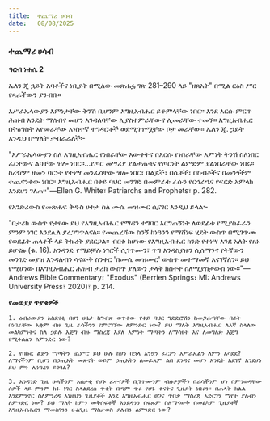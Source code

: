 ```yaml
---
title:  ተጨማሪ ሀሳብ
date:   08/08/2025
---
```


### ተጨማሪ ሀሳብ

**ዓርብ ነሐሴ 2**

ኤለን ጂ ኋይት አባቶችና ነቢያት በሚለው መጽሐፏ ገጽ 281–290 ላይ "ዘጸአት" በሚል ርዕስ ሥር የጻፈችውን ያንብቡ።

እሥራኤላውያን እምነታቸው ትንሽ ቢሆንም እግዚአብሔር ይቆምላቸው ነበር። እንደ እርሱ ምርጥ ሕዝብ እንዴት ማሰብና መሆን እንዳለባቸው ሊያስተምራቸውና ሊመራቸው ተመኘ። እግዚአብሔር በትዕግስት እየመራቸው አነስተኛ ተግዳሮቶች ወደሚገጥሟቸው ቦታ መራቸው። ኤለን ጂ. ኋይት እንዲህ በማለት ታብራራለች፡-

"እሥራኤላውያን ስለ እግዚአብሔር የነበራቸው እውቀትና በእርሱ የነበራቸው እምነት ትንሽ ስለነበር ፈርተውና ልባቸው ዝሎ ነበር።…የጦር መሣሪያ ያልታጠቁና የጦርነት ልምድም ያልነበራቸው ነበሩ። ከረዥም ዘመን ባርነት የተነሣ መንፈሳቸው ዝሎ ነበር፣ በልጆች፣ በሴቶች፣ በከብቶችና በመንጎችም ተጨናንቀው ነበር። እግዚአብሔር በቀይ ባህር መንገድ በመምራቱ ራሱን የርኅራኄና የፍርድ አምላክ እንደሆነ ገለጠ።"—Ellen G. White፣ Patriarchs and Prophets፣ p. 282.

የአንድሪውስ የመጽሐፍ ቅዱስ ሀተታ ስለ ሙሴ መዝሙር ሲናገር እንዲህ ይላል፡-

"በታሪክ ውስጥ የታየው ይህ የእግዚአብሔር የማዳን ተግባር እርግጠኝነት ለወደፊቱ የሚያስፈራን ምንም ነገር እንደሌለ ያረጋግጥልናል። የመጨረሻው ስንኝ ከነዓንን የማሸነፍ ሂደት ውስጥ በሚገጥሙ የወደፊት ጠላቶች ላይ ትኩረት ያደርጋል። ብርቱ ከሆነው የእግዚአብሔር ክንድ የተነሣ እንደ አለት የጸኑ ይሆናሉ (ቁ. 16). አንዳንድ የማይቻሉ ነገሮች ሲገጥሙን፣ ጥግ እንዳስያዙን ሲሰማንና የትኛውን መንገድ መያዝ እንዳለብን ሳናውቅ ስንቀር 'በሙሴ መዝሙር' ውስጥ መተማመኛ እናገኛለን። ይህ የሚሆነው በእግዚአብሔር ሕዝብ ታሪክ ውስጥ ያለውን ታላቅ ክስተት ስለሚያስታውስ ነው።"—Andrews Bible Commentary፣ "Exodus" (Berrien Springs፣ MI: Andrews University Press፣ 2020)፣ p. 214.

**የመወያያ ጥያቄዎች**

`1. ዕብራውያን አስደናቂ በሆነ ሁኔታ ከግብጽ ወጥተው የቀይ ባህር ግድድሮሽን ከመጋፈጣቸው በፊት በነበራቸው አቋም ብዙ ጊዜ ራሳችንን የምናገኘው ለምንድር ነው? ይህ ማለት እግዚአብሔር ለእኛ ስላለው መልካምነትና ስለ ኃይሉ እጅግ ብዙ ማስረጃ እያለ እምነት ማጣትን ለማሳየት እና ለመግለጽ እጅግ የሚቀልለን ለምንድር ነው?`

`2. የበኩር ልጅን ማጣትን ጨምሮ ይህ ሁሉ ከሆነ በኋላ እንኳን ፈርዖን እሥራኤልን ለምን አሳደደ? ለማናችንም ቢሆን በኃጢአት መጽናት ወይም ኃጢአትን ለመፈጸም ልበ ደንዳና መሆን እንዴት አደገኛ እንደሆነ ይህ ምን ሊነግረን ይገባል?`

`3. አንዳንድ ጊዜ ሁላችንም አሰቃቂ የሆኑ ፈተናዎች ቢገጥሙንም ብዙዎቻችን በራሳችንም ሆነ በምንወዳቸው ሰዎች ላይ ምንም ክፉ ነገር ስላልደረሰ ጥቂት በጣም ጥሩ የሆኑ ቀናትና ጊዜያት ነበሩን። በጠላት ክልል እንደምንኖር ስለምንረዳ እነዚህን ጊዜያቶች እንደ እግዚአብሔር ፀጋና ጥበቃ ማስረጃ አድርገን ማየት ያለብን ለምንድር ነው? ይህ ማለት ከምን መቅሰፍቶች እንደዳንን በፍጹም ስለማናውቅ በመልካም ጊዜያቶች እግዚአብሔርን ማመስገንን ሁልጊዜ ማስታወስ ያለብን ለምንድር ነው?`